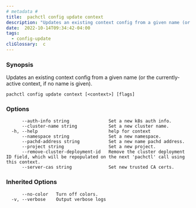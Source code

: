 ```yaml
---
# metadata # 
title:  pachctl config update context
description: "Updates an existing context config from a given name (or the currently-active context, if no name is given)."
date:  2022-10-14T09:34:42-04:00
tags:
  - config-update
cliGlossary:  c
---
```


### Synopsis

Updates an existing context config from a given name (or the currently-active context, if no name is given).

```
pachctl config update context [<context>] [flags]
```

### Options

```
      --auth-info string               Set a new k8s auth info.
      --cluster-name string            Set a new cluster name.
  -h, --help                           help for context
      --namespace string               Set a new namespace.
      --pachd-address string           Set a new name pachd address.
      --project string                 Set a new project.
      --remove-cluster-deployment-id   Remove the cluster deployment ID field, which will be repopulated on the next 'pachctl' call using this context.
      --server-cas string              Set new trusted CA certs.
```

### Inherited Options

```
      --no-color   Turn off colors.
  -v, --verbose    Output verbose logs
```

